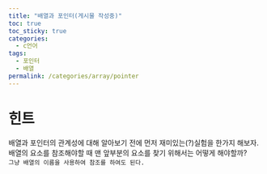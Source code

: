 ```yaml
---
title: "배열과 포인터(게시물 작성중)"
toc: true
toc_sticky: true
categories:
  - c언어
tags:
  - 포인터
  - 배열
permalink: /categories/array/pointer
---
```

# 힌트
배열과 포인터의 관계성에 대해 알아보기 전에 먼저 재미있는(?)실험을 한가지 해보자.<br>
배열의 요소를 참조해야할 때 맨 앞부분의 요소를 찾기 위해서는 어떻게 해야할까?<br>
`그냥 배열의 이름을 사용하여 참조를 하여도 된다.`